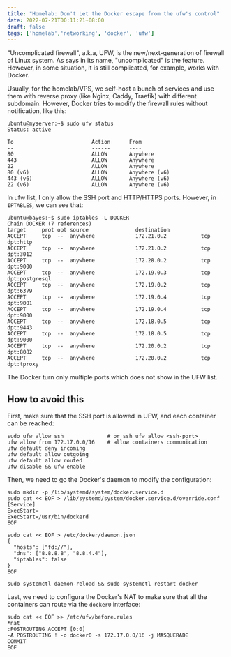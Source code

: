 ```yaml
---
title: "Homelab: Don't Let the Docker escape from the ufw's control"
date: 2022-07-21T00:11:21+08:00
draft: false
tags: ['homelab','networking', 'docker', 'ufw']
---
```



"Uncomplicated firewall", a.k.a, UFW, is the new/next-generation of firewall of Linux system. As says in its name, "uncomplicated" is the feature. However, in some situation, it is still complicated, for example, works with Docker.

Usually, for the homelab/VPS, we self-host a bunch of services and use them with reverse proxy (like Nginx, Caddy, Traefik) with different subdomain. However, Docker tries to modify the firewall rules without notification, like this:

```shell
ubuntu@myserver:~$ sudo ufw status
Status: active

To                         Action      From
--                         ------      ----                 
80                         ALLOW       Anywhere                  
443                        ALLOW       Anywhere                                 
22                         ALLOW       Anywhere                           
80 (v6)                    ALLOW       Anywhere (v6)             
443 (v6)                   ALLOW       Anywhere (v6)                          
22 (v6)                    ALLOW       Anywhere (v6)
```

In ufw list, I only allow the SSH port and HTTP/HTTPS ports. However, in `IPTABLES`, we can see that: 
```shell
ubuntu@bayes:~$ sudo iptables -L DOCKER
Chain DOCKER (7 references)
target     prot opt source               destination         
ACCEPT     tcp  --  anywhere             172.21.0.2           tcp dpt:http
ACCEPT     tcp  --  anywhere             172.21.0.2           tcp dpt:3012
ACCEPT     tcp  --  anywhere             172.28.0.2           tcp dpt:9000
ACCEPT     tcp  --  anywhere             172.19.0.3           tcp dpt:postgresql
ACCEPT     tcp  --  anywhere             172.19.0.2           tcp dpt:6379
ACCEPT     tcp  --  anywhere             172.19.0.4           tcp dpt:9001
ACCEPT     tcp  --  anywhere             172.19.0.4           tcp dpt:9000
ACCEPT     tcp  --  anywhere             172.18.0.5           tcp dpt:9443
ACCEPT     tcp  --  anywhere             172.18.0.5           tcp dpt:9000
ACCEPT     tcp  --  anywhere             172.20.0.2           tcp dpt:8082
ACCEPT     tcp  --  anywhere             172.20.0.2           tcp dpt:tproxy
```
The Docker turn only multiple ports which does not show in the UFW list.

## How to avoid this

First, make sure that the SSH port is allowed in UFW, and each container can be reached:
```shell
sudo ufw allow ssh              # or ssh ufw allow <ssh-port>
ufw allow from 172.17.0.0/16    # allow containers communication
ufw default deny incoming
ufw default allow outgoing
ufw default allow routed
ufw disable && ufw enable
```

Then, we need to go the Docker's daemon to modify the configuration:

```shell
sudo mkdir -p /lib/systemd/system/docker.service.d
sudo cat << EOF > /lib/systemd/system/docker.service.d/override.conf
[Service]
ExecStart=
ExecStart=/usr/bin/dockerd
EOF

sudo cat << EOF > /etc/docker/daemon.json
{
  "hosts": ["fd://"],
  "dns": ["8.8.8.8", "8.8.4.4"],
  "iptables": false
}
EOF

sudo systemctl daemon-reload && sudo systemctl restart docker
```

Last, we need to configura the Docker's NAT to make sure that all the containers can route via the `docker0` interface:

```shell
sudo cat << EOF >> /etc/ufw/before.rules
*nat
:POSTROUTING ACCEPT [0:0]
-A POSTROUTING ! -o docker0 -s 172.17.0.0/16 -j MASQUERADE
COMMIT
EOF
```